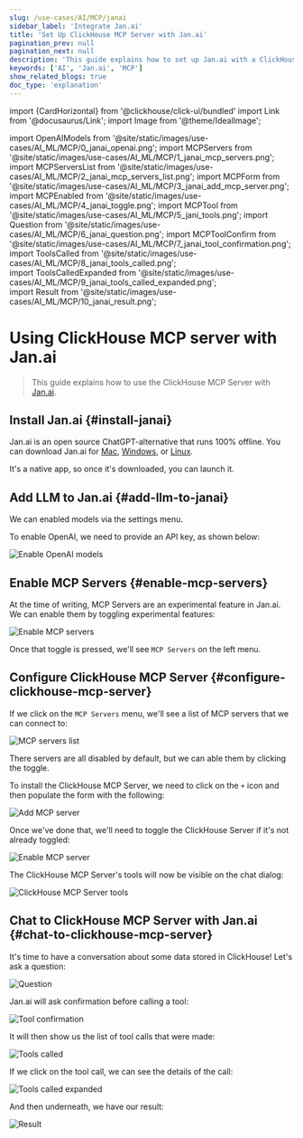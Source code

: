 ```yaml
---
slug: /use-cases/AI/MCP/janai
sidebar_label: 'Integrate Jan.ai'
title: 'Set Up ClickHouse MCP Server with Jan.ai'
pagination_prev: null
pagination_next: null
description: 'This guide explains how to set up Jan.ai with a ClickHouse MCP server.'
keywords: ['AI', 'Jan.ai', 'MCP']
show_related_blogs: true
doc_type: 'explanation'
---
```


import {CardHorizontal} from '@clickhouse/click-ui/bundled'
import Link from '@docusaurus/Link';
import Image from '@theme/IdealImage';

import OpenAIModels from '@site/static/images/use-cases/AI_ML/MCP/0_janai_openai.png';
import MCPServers from '@site/static/images/use-cases/AI_ML/MCP/1_janai_mcp_servers.png';
import MCPServersList from '@site/static/images/use-cases/AI_ML/MCP/2_janai_mcp_servers_list.png';
import MCPForm from '@site/static/images/use-cases/AI_ML/MCP/3_janai_add_mcp_server.png';
import MCPEnabled from '@site/static/images/use-cases/AI_ML/MCP/4_janai_toggle.png';
import MCPTool from '@site/static/images/use-cases/AI_ML/MCP/5_jani_tools.png';
import Question from '@site/static/images/use-cases/AI_ML/MCP/6_janai_question.png';
import MCPToolConfirm from '@site/static/images/use-cases/AI_ML/MCP/7_janai_tool_confirmation.png';
import ToolsCalled from '@site/static/images/use-cases/AI_ML/MCP/8_janai_tools_called.png';  
import ToolsCalledExpanded from '@site/static/images/use-cases/AI_ML/MCP/9_janai_tools_called_expanded.png';  
import Result from '@site/static/images/use-cases/AI_ML/MCP/10_janai_result.png';  

# Using ClickHouse MCP server with Jan.ai

> This guide explains how to use the ClickHouse MCP Server with [Jan.ai](https://jan.ai/docs).

<VerticalStepper headerLevel="h2">

## Install Jan.ai {#install-janai}

Jan.ai is an open source ChatGPT-alternative that runs 100% offline.
You can download Jan.ai for [Mac](https://jan.ai/docs/desktop/mac), [Windows](https://jan.ai/docs/desktop/windows), or [Linux](https://jan.ai/docs/desktop/linux).

It's a native app, so once it's downloaded, you can launch it.

## Add LLM to Jan.ai {#add-llm-to-janai}

We can enabled models via the settings menu. 

To enable OpenAI, we need to provide an API key, as shown below:

<Image img={OpenAIModels} alt="Enable OpenAI models" size="md"/>

## Enable MCP Servers {#enable-mcp-servers}

At the time of writing, MCP Servers are an experimental feature in Jan.ai.
We can enable them by toggling experimental features:

<Image img={MCPServers} alt="Enable MCP servers" size="md"/>

Once that toggle is pressed, we'll see `MCP Servers` on the left menu.

## Configure ClickHouse MCP Server {#configure-clickhouse-mcp-server}

If we click on the `MCP Servers` menu, we'll see a list of MCP servers that we can connect to:

<Image img={MCPServersList} alt="MCP servers list" size="md"/>

There servers are all disabled by default, but we can able them by clicking the toggle.

To install the ClickHouse MCP Server, we need to click on the `+` icon and then populate the form with the following:

<Image img={MCPForm} alt="Add MCP server" size="md"/>

Once we've done that, we'll need to toggle the ClickHouse Server if it's not already toggled:

<Image img={MCPEnabled} alt="Enable MCP server" size="md"/>

The ClickHouse MCP Server's tools will now be visible on the chat dialog:

<Image img={MCPTool} alt="ClickHouse MCP Server tools" size="md"/>

## Chat to ClickHouse MCP Server with Jan.ai {#chat-to-clickhouse-mcp-server}

It's time to have a conversation about some data stored in ClickHouse!
Let's ask a question:

<Image img={Question} alt="Question" size="md"/>

Jan.ai will ask confirmation before calling a tool:

<Image img={MCPToolConfirm} alt="Tool confirmation" size="md"/>

It will then show us the list of tool calls that were made:

<Image img={ToolsCalled} alt="Tools called" size="md"/>

If we click on the tool call, we can see the details of the call:

<Image img={ToolsCalledExpanded} alt="Tools called expanded" size="md"/>    

And then underneath, we have our result:

<Image img={Result} alt="Result" size="md"/>    

</VerticalStepper>